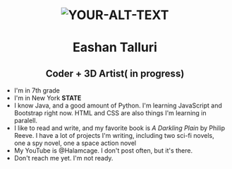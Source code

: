 <h1 align="center">
  <picture style="width: 100px">
    <source srcset="https://github.com/Eashan414/Eashan414/blob/main/pfp.png">
    <img alt="YOUR-ALT-TEXT" src="YOUR-DEFAULT-IMAGE">
  </picture>
</h1>

<h1 align="center">Eashan Talluri</h1>

<h2 align="center">Coder + 3D Artist( in progress)</h2>

- I'm in 7th grade
- I'm in New York **STATE**
- I know Java, and a good amount of Python. I'm learning JavaScript and Bootstrap right now. HTML and CSS are also things I'm learning in paralell.
- I like to read and write, and my favorite book is *A Darkling Plain* by Philip Reeve. I have a lot of projects I'm writing, including two sci-fi novels, one a spy novel, one a space action novel
- My YouTube is @Halamcage. I don't post often, but it's there.
- Don't reach me yet. I'm not ready.
